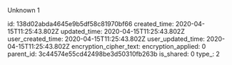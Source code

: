 Unknown 1

id: 138d02abda4645e9b5df58c81970bf66
created_time: 2020-04-15T11:25:43.802Z
updated_time: 2020-04-15T11:25:43.802Z
user_created_time: 2020-04-15T11:25:43.802Z
user_updated_time: 2020-04-15T11:25:43.802Z
encryption_cipher_text: 
encryption_applied: 0
parent_id: 3c44574e55cd42498be3d50310fb263b
is_shared: 0
type_: 2